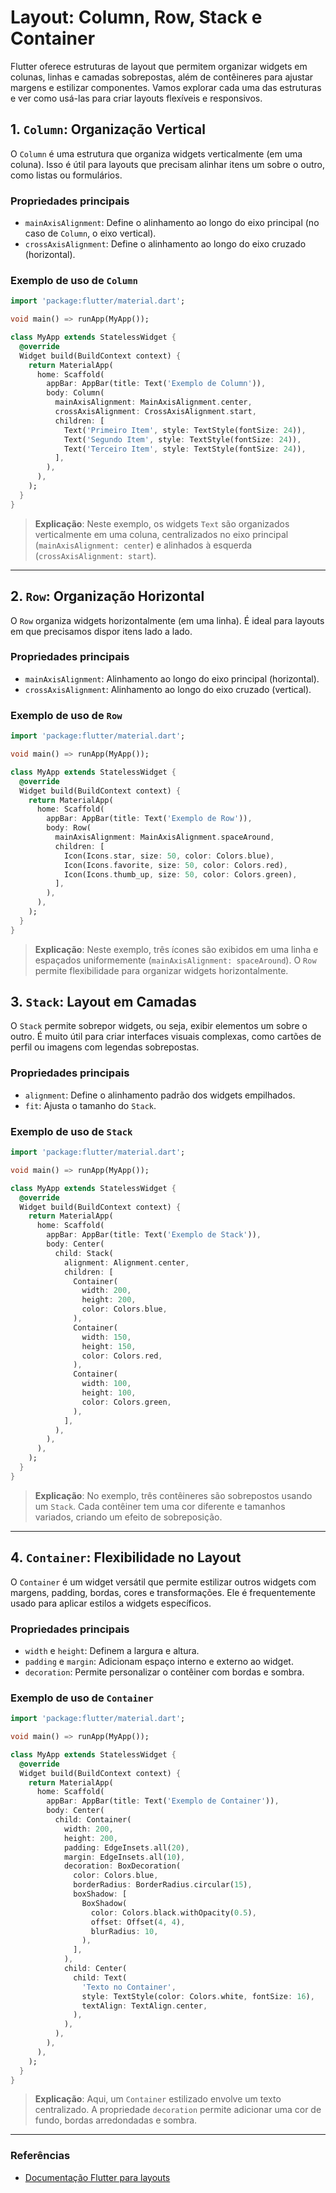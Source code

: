 
# Layout: Column, Row, Stack e Container



Flutter oferece estruturas de layout que permitem organizar widgets em colunas, linhas e camadas sobrepostas, além de contêineres para ajustar margens e estilizar componentes. Vamos explorar cada uma das estruturas e ver como usá-las para criar layouts flexíveis e responsivos.


## 1. `Column`: Organização Vertical

O `Column` é uma estrutura que organiza widgets verticalmente (em uma coluna). Isso é útil para layouts que precisam alinhar itens um sobre o outro, como listas ou formulários.

### Propriedades principais
- `mainAxisAlignment`: Define o alinhamento ao longo do eixo principal (no caso de `Column`, o eixo vertical).
- `crossAxisAlignment`: Define o alinhamento ao longo do eixo cruzado (horizontal).

### Exemplo de uso de `Column`

```dart
import 'package:flutter/material.dart';

void main() => runApp(MyApp());

class MyApp extends StatelessWidget {
  @override
  Widget build(BuildContext context) {
    return MaterialApp(
      home: Scaffold(
        appBar: AppBar(title: Text('Exemplo de Column')),
        body: Column(
          mainAxisAlignment: MainAxisAlignment.center,
          crossAxisAlignment: CrossAxisAlignment.start,
          children: [
            Text('Primeiro Item', style: TextStyle(fontSize: 24)),
            Text('Segundo Item', style: TextStyle(fontSize: 24)),
            Text('Terceiro Item', style: TextStyle(fontSize: 24)),
          ],
        ),
      ),
    );
  }
}
```

> **Explicação**: Neste exemplo, os widgets `Text` são organizados verticalmente em uma coluna, centralizados no eixo principal (`mainAxisAlignment: center`) e alinhados à esquerda (`crossAxisAlignment: start`).

---

## 2. `Row`: Organização Horizontal

O `Row` organiza widgets horizontalmente (em uma linha). É ideal para layouts em que precisamos dispor itens lado a lado.

### Propriedades principais
- `mainAxisAlignment`: Alinhamento ao longo do eixo principal (horizontal).
- `crossAxisAlignment`: Alinhamento ao longo do eixo cruzado (vertical).

### Exemplo de uso de `Row`

```dart
import 'package:flutter/material.dart';

void main() => runApp(MyApp());

class MyApp extends StatelessWidget {
  @override
  Widget build(BuildContext context) {
    return MaterialApp(
      home: Scaffold(
        appBar: AppBar(title: Text('Exemplo de Row')),
        body: Row(
          mainAxisAlignment: MainAxisAlignment.spaceAround,
          children: [
            Icon(Icons.star, size: 50, color: Colors.blue),
            Icon(Icons.favorite, size: 50, color: Colors.red),
            Icon(Icons.thumb_up, size: 50, color: Colors.green),
          ],
        ),
      ),
    );
  }
}
```

> **Explicação**: Neste exemplo, três ícones são exibidos em uma linha e espaçados uniformemente (`mainAxisAlignment: spaceAround`). O `Row` permite flexibilidade para organizar widgets horizontalmente.


## 3. `Stack`: Layout em Camadas

O `Stack` permite sobrepor widgets, ou seja, exibir elementos um sobre o outro. É muito útil para criar interfaces visuais complexas, como cartões de perfil ou imagens com legendas sobrepostas.

### Propriedades principais
- `alignment`: Define o alinhamento padrão dos widgets empilhados.
- `fit`: Ajusta o tamanho do `Stack`.

### Exemplo de uso de `Stack`

```dart
import 'package:flutter/material.dart';

void main() => runApp(MyApp());

class MyApp extends StatelessWidget {
  @override
  Widget build(BuildContext context) {
    return MaterialApp(
      home: Scaffold(
        appBar: AppBar(title: Text('Exemplo de Stack')),
        body: Center(
          child: Stack(
            alignment: Alignment.center,
            children: [
              Container(
                width: 200,
                height: 200,
                color: Colors.blue,
              ),
              Container(
                width: 150,
                height: 150,
                color: Colors.red,
              ),
              Container(
                width: 100,
                height: 100,
                color: Colors.green,
              ),
            ],
          ),
        ),
      ),
    );
  }
}
```

> **Explicação**: No exemplo, três contêineres são sobrepostos usando um `Stack`. Cada contêiner tem uma cor diferente e tamanhos variados, criando um efeito de sobreposição.

---

## 4. `Container`: Flexibilidade no Layout

O `Container` é um widget versátil que permite estilizar outros widgets com margens, padding, bordas, cores e transformações. Ele é frequentemente usado para aplicar estilos a widgets específicos.

### Propriedades principais
- `width` e `height`: Definem a largura e altura.
- `padding` e `margin`: Adicionam espaço interno e externo ao widget.
- `decoration`: Permite personalizar o contêiner com bordas e sombra.

### Exemplo de uso de `Container`

```dart
import 'package:flutter/material.dart';

void main() => runApp(MyApp());

class MyApp extends StatelessWidget {
  @override
  Widget build(BuildContext context) {
    return MaterialApp(
      home: Scaffold(
        appBar: AppBar(title: Text('Exemplo de Container')),
        body: Center(
          child: Container(
            width: 200,
            height: 200,
            padding: EdgeInsets.all(20),
            margin: EdgeInsets.all(10),
            decoration: BoxDecoration(
              color: Colors.blue,
              borderRadius: BorderRadius.circular(15),
              boxShadow: [
                BoxShadow(
                  color: Colors.black.withOpacity(0.5),
                  offset: Offset(4, 4),
                  blurRadius: 10,
                ),
              ],
            ),
            child: Center(
              child: Text(
                'Texto no Container',
                style: TextStyle(color: Colors.white, fontSize: 16),
                textAlign: TextAlign.center,
              ),
            ),
          ),
        ),
      ),
    );
  }
}
```

> **Explicação**: Aqui, um `Container` estilizado envolve um texto centralizado. A propriedade `decoration` permite adicionar uma cor de fundo, bordas arredondadas e sombra.

---

### Referências

- [Documentação Flutter para layouts](https://docs.flutter.dev/development/ui/layout)